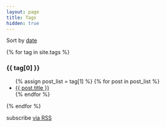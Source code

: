 ```yaml
---
layout: page
title: Tags
hidden: true
---
```


<span class="discreet">Sort by <a href="/">date</a></span>
<br>

{% for tag in site.tags  %}
  <h3 id="{{ tag[0] }}-ref">{{ tag[0] }}</h3>
  <ul>
  {% assign post_list = tag[1] %}
  {% for post in post_list %}
    <li><a href="{{ post.url }}">{{ post.title }}</a></li>
  {% endfor %}
  </ul>
{% endfor %}

<br>
<p class="rss-subscribe">subscribe <a href="{{ "/feed.xml" | relative_url }}">via RSS</a></p>
